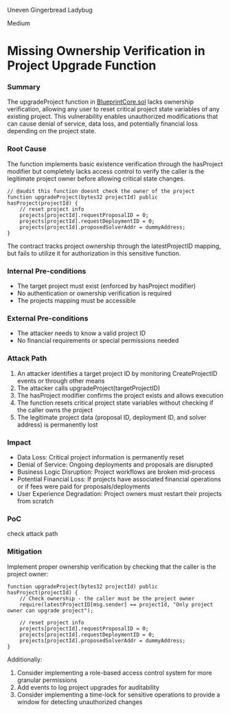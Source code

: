 Uneven Gingerbread Ladybug

Medium

# Missing Ownership Verification in Project Upgrade Function

### Summary

The upgradeProject function in [BlueprintCore.sol](https://github.com/sherlock-audit/2025-03-crestal-network/blob/main/crestal-omni-contracts/src/BlueprintCore.sol#L198) lacks ownership verification, allowing any user to reset critical project state variables of any existing project. This vulnerability enables unauthorized modifications that can cause denial of service, data loss, and potentially financial loss depending on the project state.

### Root Cause

The function implements basic existence verification through the hasProject modifier but completely lacks access control to verify the caller is the legitimate project owner before allowing critical state changes.
```solidity
// @audit this function doesnt check the owner of the project
function upgradeProject(bytes32 projectId) public hasProject(projectId) {
    // reset project info
    projects[projectId].requestProposalID = 0;
    projects[projectId].requestDeploymentID = 0;
    projects[projectId].proposedSolverAddr = dummyAddress;
}
```
The contract tracks project ownership through the latestProjectID mapping, but fails to utilize it for authorization in this sensitive function.

### Internal Pre-conditions

- The target project must exist (enforced by hasProject modifier)
- No authentication or ownership verification is required
- The projects mapping must be accessible

### External Pre-conditions

- The attacker needs to know a valid project ID
- No financial requirements or special permissions needed

### Attack Path

1. An attacker identifies a target project ID by monitoring CreateProjectID events or through other means
2. The attacker calls upgradeProject(targetProjectID)
3. The hasProject modifier confirms the project exists and allows execution
4. The function resets critical project state variables without checking if the caller owns the project
5. The legitimate project data (proposal ID, deployment ID, and solver address) is permanently lost

### Impact

- Data Loss: Critical project information is permanently reset
- Denial of Service: Ongoing deployments and proposals are disrupted
- Business Logic Disruption: Project workflows are broken mid-process
- Potential Financial Loss: If projects have associated financial operations or if fees were paid for proposals/deployments
- User Experience Degradation: Project owners must restart their projects from scratch

### PoC

check attack path

### Mitigation

Implement proper ownership verification by checking that the caller is the project owner:
```solidity
function upgradeProject(bytes32 projectId) public hasProject(projectId) {
    // Check ownership - the caller must be the project owner
    require(latestProjectID[msg.sender] == projectId, "Only project owner can upgrade project");
    
    // reset project info
    projects[projectId].requestProposalID = 0;
    projects[projectId].requestDeploymentID = 0;
    projects[projectId].proposedSolverAddr = dummyAddress;
}
```

Additionally:

1. Consider implementing a role-based access control system for more granular permissions
2. Add events to log project upgrades for auditability
3. Consider implementing a time-lock for sensitive operations to provide a window for detecting unauthorized changes